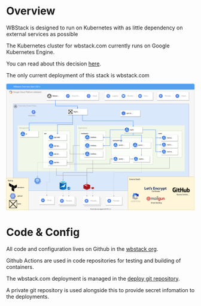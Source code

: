# Overview

WBStack is designed to run on Kubernetes with as little dependency on external services as possible

The Kubernetes cluster for wbstack.com currently runs on Google Kubernetes Engine.

You can read about this decision [here](/tech/decisions/0000-gce-vs-other-k8s-cluster).

The only current deployment of this stack is wbstack.com

![](./../diagrams/2021-tech-overview-gce-k8s.drawio.svg)

# Code & Config

All code and configuration lives on Github in the [wbstack org](https://github.com/wbstack).

Github Actions are used in code repositories for testing and building of containers.

The wbstack.com deployment is managed in the [deploy git repository](https://github.com/wbstack/deploy).

A private git repository is used alongside this to provide secret infomation to the deployments.
